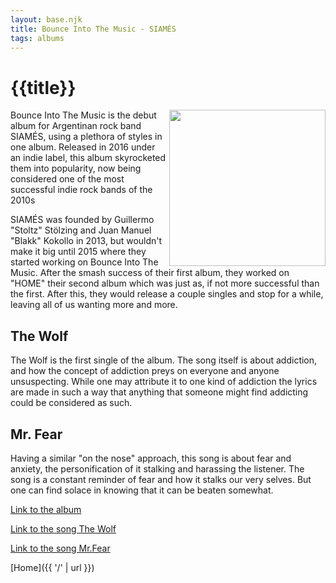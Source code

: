 ```yaml
---
layout: base.njk
title: Bounce Into The Music - SIAMÉS
tags: albums
---
```


# {{title}}

<img align="right" src="{{'/static/img/BITM.jpg'|url}}" width="250" height="auto">

Bounce Into The Music is the debut album for Argentinan rock band SIAMÉS, using a plethora of styles in one album. Released in 2016 under an indie label, this album skyrocketed them into popularity, now being considered one of the most successful indie rock bands of the 2010s

SIAMÉS was founded by Guillermo "Stoltz" Stölzing and Juan Manuel "Blakk" Kokollo in 2013, but wouldn't make it big until 2015 where they started working on Bounce Into The Music. After the smash success of their first album, they worked on "HOME" their second album which was just as, if not more successful than the first. After this, they would release a couple singles and stop for a while, leaving all of us wanting more and more. 

## The Wolf

The Wolf is the first single of the album. The song itself is about addiction, and how the concept of addiction preys on everyone and anyone unsuspecting. While one may attribute it to one kind of addiction the lyrics are made in such a way that anything that someone might find addicting could be considered as such.

## Mr. Fear

Having a similar "on the nose" approach, this song is about fear and anxiety, the personification of it stalking and harassing the listener. The song is a constant reminder of fear and how it stalks our very selves. But one can find solace in knowing that it can be beaten somewhat.

<a href="https://www.youtube.com/watch?v=y8VTvy9N5G8" target="_blank">Link to the album</a>

<a href="https://www.youtube.com/watch?v=lX44CAz-JhU" target="_blank">Link to the song The Wolf</a>

<a href="https://www.youtube.com/watch?v=EKLWC93nvAU" target="_blank">Link to the song Mr.Fear</a>

[Home]({{ '/' | url }})
